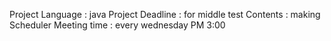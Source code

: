 Project Language : java
Project Deadline : for middle test
Contents : making Scheduler
Meeting time : every wednesday PM 3:00

